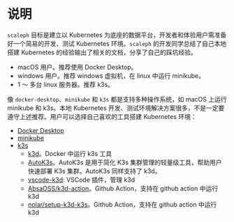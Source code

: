 # 说明

`scaleph` 目标是建立以 Kubernetes 为底座的数据平台，开发者和体验用户需准备好一个简易的开发、测试 Kubernetes 环境。`scaleph` 的开发同学总结了自己本地搭建 Kubernetes 的经验输出了相关的文档，分享了自己的踩坑经验。

* macOS 用户。推荐使用 Docker Desktop。
* windows 用户。推荐 windows 虚拟机，在 linux 中运行 minikube。
* 1 ～ 多台 linux 服务器。推荐 k3s。

像 `docker-desktop`、`minikube` 和 `k3s` 都是支持多种操作系统，如 macOS 上运行 minikube 和 k3s。本地 Kubernetes 开发、测试环境解决方案很多，不是一定要遵守上述推荐。用户可以选择自己喜欢的工具搭建 Kubernetes 环境：

* [Docker Desktop](https://docs.docker.com/desktop/)
* [minikube](https://minikube.sigs.k8s.io/docs/start/)
* [k3s](https://docs.k3s.io/zh/)
  * [k3d](https://k3d.io/v5.6.0/#related-projects)。Docker 中运行 k3s 工具
  * [AutoK3s](https://github.com/cnrancher/autok3s)。AutoK3s 是用于简化 K3s 集群管理的轻量级工具，帮助用户快速部署 K3s 集群。AutoK3s 同样支持了 k3d。
  * [vscode-k3d](https://github.com/inercia/vscode-k3d/): VSCode 插件，管理 k3d
  * [AbsaOSS/k3d-action](https://github.com/AbsaOSS/k3d-action)。Github Action，支持在 github action 中运行 k3d
  * [nolar/setup-k3d-k3s](https://github.com/nolar/setup-k3d-k3s)。Github Action，支持在 github action 中运行 k3d
